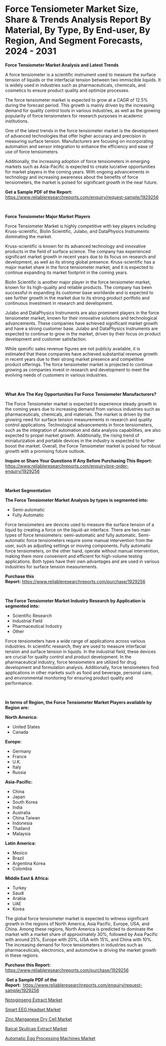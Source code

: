 <p><h1>Force Tensiometer Market Size, Share & Trends Analysis Report By Material, By Type, By End-user, By Region, And Segment Forecasts, 2024 - 2031</h1></p><p><strong>Force Tensiometer Market Analysis and Latest Trends</strong></p>
<p><p>A force tensiometer is a scientific instrument used to measure the surface tension of liquids or the interfacial tension between two immiscible liquids. It is widely used in industries such as pharmaceuticals, chemicals, and cosmetics to ensure product quality and optimize processes.</p><p>The force tensiometer market is expected to grow at a CAGR of 12.5% during the forecast period. This growth is mainly driven by the increasing demand for quality control tools in various industries, as well as the growing popularity of force tensiometers for research purposes in academic institutions.</p><p>One of the latest trends in the force tensiometer market is the development of advanced technologies that offer higher accuracy and precision in measuring surface tension. Manufacturers are focusing on incorporating automation and sensor integration to enhance the efficiency and ease of use of force tensiometers.</p><p>Additionally, the increasing adoption of force tensiometers in emerging markets such as Asia-Pacific is expected to create lucrative opportunities for market players in the coming years. With ongoing advancements in technology and increasing awareness about the benefits of force tensiometers, the market is poised for significant growth in the near future.</p></p>
<p><strong>Get a Sample PDF of the Report:&nbsp;</strong> <a href="https://www.reliableresearchreports.com/enquiry/request-sample/1929256">https://www.reliableresearchreports.com/enquiry/request-sample/1929256</a></p>
<p>&nbsp;</p>
<p><strong>Force Tensiometer Major Market Players</strong></p>
<p><p>Force Tensiometer Market is highly competitive with key players including Kruss-scientific, Biolin Scientific, Julabo, and DataPhysics Instruments dominating the market. </p><p>Kruss-scientific is known for its advanced technology and innovative products in the field of surface science. The company has experienced significant market growth in recent years due to its focus on research and development, as well as its strong global presence. Kruss-scientific has a major market share in the force tensiometer market, and it is expected to continue expanding its market footprint in the coming years.</p><p>Biolin Scientific is another major player in the force tensiometer market, known for its high-quality and reliable products. The company has been successful in expanding its customer base worldwide and is expected to see further growth in the market due to its strong product portfolio and continuous investment in research and development.</p><p>Julabo and DataPhysics Instruments are also prominent players in the force tensiometer market, known for their innovative solutions and technological advancements. These companies have achieved significant market growth and have a strong customer base. Julabo and DataPhysics Instruments are expected to continue to grow in the market, driven by their focus on product development and customer satisfaction.</p><p>While specific sales revenue figures are not publicly available, it is estimated that these companies have achieved substantial revenue growth in recent years due to their strong market presence and competitive product offerings. The force tensiometer market is projected to continue growing as companies invest in research and development to meet the evolving needs of customers in various industries.</p></p>
<p>&nbsp;</p>
<p><strong>What Are The Key Opportunities For Force Tensiometer Manufacturers?</strong></p>
<p><p>The Force Tensiometer market is expected to experience steady growth in the coming years due to increasing demand from various industries such as pharmaceuticals, chemicals, and materials. The market is driven by the growing need for surface tension measurements in research and quality control applications. Technological advancements in force tensiometers, such as the integration of automation and data analysis capabilities, are also expected to propel market growth. Additionally, the rising trend of miniaturization and portable devices in the industry is expected to further boost the market. Overall, the Force Tensiometer market is poised for robust growth with a promising future outlook.</p></p>
<p><strong>Inquire or Share Your Questions If Any Before Purchasing This Report:</strong> <a href="https://www.reliableresearchreports.com/enquiry/pre-order-enquiry/1929256">https://www.reliableresearchreports.com/enquiry/pre-order-enquiry/1929256</a></p>
<p>&nbsp;</p>
<p><strong>Market Segmentation</strong></p>
<p><strong>The Force Tensiometer Market Analysis by types is segmented into:</strong></p>
<p><ul><li>Semi-automatic</li><li>Fully Automatic</li></ul></p>
<p><p>Force tensiometers are devices used to measure the surface tension of a liquid by creating a force on the liquid-air interface. There are two main types of force tensiometers: semi-automatic and fully automatic. Semi-automatic force tensiometers require some manual intervention from the user, such as adjusting settings or moving components. Fully automatic force tensiometers, on the other hand, operate without manual intervention, making them more convenient and efficient for high-volume testing applications. Both types have their own advantages and are used in various industries for surface tension measurements.</p></p>
<p><strong>Purchase this Report:&nbsp;</strong><a href="https://www.reliableresearchreports.com/purchase/1929256">https://www.reliableresearchreports.com/purchase/1929256</a></p>
<p>&nbsp;</p>
<p><strong>The Force Tensiometer Market Industry Research by Application is segmented into:</strong></p>
<p><ul><li>Scientific Research</li><li>Industrial Field</li><li>Pharmaceutical Industry</li><li>Other</li></ul></p>
<p><p>Force tensiometers have a wide range of applications across various industries. In scientific research, they are used to measure interfacial tension and surface tension in liquids. In the industrial field, these devices are crucial for quality control and product development. In the pharmaceutical industry, force tensiometers are utilized for drug development and formulation analysis. Additionally, force tensiometers find applications in other markets such as food and beverage, personal care, and environmental monitoring for ensuring product quality and performance.</p></p>
<p>&nbsp;</p>
<p><strong>In terms of Region, the Force Tensiometer Market Players available by Region are:</strong></p>
<p>
    <p> <strong> North America: </strong>
        <ul>
            <li>United States</li>
            <li>Canada</li>
        </ul>
        </p> 
    <p> <strong> Europe: </strong>
        <ul>
            <li>Germany</li>
            <li>France</li>
            <li>U.K.</li>
            <li>Italy</li>
            <li>Russia</li>
        </ul>
        </p> 
    <p> <strong> Asia-Pacific: </strong>
        <ul>
            <li>China</li>
            <li>Japan</li>
            <li>South Korea</li>
            <li>India</li>
            <li>Australia</li>
            <li>China Taiwan</li>
            <li>Indonesia</li>
            <li>Thailand</li>
            <li>Malaysia</li>
        </ul>
        </p> 
    <p> <strong> Latin America: </strong>
        <ul>
            <li>Mexico</li>
            <li>Brazil</li>
            <li>Argentina Korea</li>
            <li>Colombia</li>
        </ul>
        </p> 
    <p> <strong> Middle East & Africa: </strong>
        <ul>
            <li>Turkey</li>
            <li>Saudi</li>
            <li>Arabia</li>
            <li>UAE</li>
            <li>Korea</li>
        </ul>
    </p>
    </p>
<p><p>The global force tensiometer market is expected to witness significant growth in the regions of North America, Asia Pacific, Europe, USA, and China. Among these regions, North America is predicted to dominate the market with a market share of approximately 30%, followed by Asia Pacific with around 25%, Europe with 20%, USA with 15%, and China with 10%. The increasing demand for force tensiometers in industries such as pharmaceuticals, electronics, and automotive is driving the market growth in these regions.</p></p>
<p><strong>Purchase this Report: </strong><a href="https://www.reliableresearchreports.com/purchase/1929256">https://www.reliableresearchreports.com/purchase/1929256</a></p>
<p>&nbsp;<strong>Get a Sample PDF of the Report:&nbsp;&nbsp;</strong><a href="https://www.reliableresearchreports.com/enquiry/request-sample/1929256">https://www.reliableresearchreports.com/enquiry/request-sample/1929256</a></p>
<p><strong></strong></p>
<p><p><a href="https://view.publitas.com/reportprime-1/notoginseng-extract-market-size-market-trends-and-growth-outlook-forecasted-for-period-from-2024-to-2031/">Notoginseng Extract Market</a></p><p><a href="https://carnation-joke-41f.notion.site/Smart-EEG-Headset-Market-A-Comprehensive-Report-of-its-Market-Share-Growth-Trends-2024-2031-f89655676219443091bb69691244d19b">Smart EEG Headset Market</a></p><p><a href="https://adventurous-uranium-ef9.notion.site/Zinc-Manganese-Dry-Cell-Market-Provides-a-Comprehensive-Analysis-Including-a-Macro-Overview-of-the-M-0f3da677f448409cb0eede533cfb0ef9">Zinc Manganese Dry Cell Market</a></p><p><a href="https://view.publitas.com/reportprime-1/baical-skullcap-extract-market-centers-on-aspects-such-as-market-growth-market-share-market-opportunity-and-projected-forecasts-spanning-from-2024-to-2031/">Baical Skullcap Extract Market</a></p><p><a href="https://extreme-scabiosa-c81.notion.site/Automatic-Egg-Processing-Machines-Market-Offer-Valuable-Insights-into-Market-Size-Market-Share-Mar-7159ca1844014dd4941ff877c823f4b2">Automatic Egg Processing Machines Market</a></p></p>